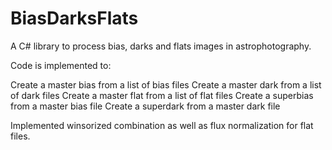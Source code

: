 # BiasDarksFlats
A C# library to process bias, darks and flats images in astrophotography.

Code is implemented to:

Create a master bias from a list of bias files
Create a master dark from a list of dark files
Create a master flat from a list of flat files
Create a superbias from a master bias file
Create a superdark from a master dark file

Implemented winsorized combination as well as flux normalization for flat files.
